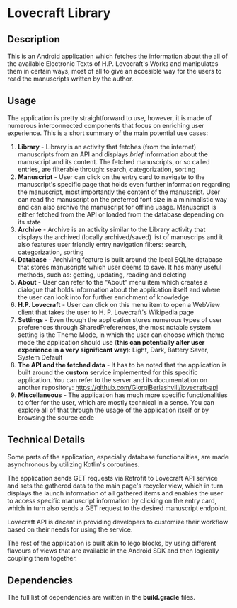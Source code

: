# Lovecraft Library

## Description

This is an Android application which fetches the information about the all of the available Electronic Texts of H.P. Lovecraft's Works and manipulates them in certain ways, most of all to give an accesible way for the users to read the manuscripts written by the author.

## Usage

The application is pretty straightforward to use, however, it is made of numerous interconnected components that focus on enriching user experience. This is a short summary of the main potential use cases:

1. **Library** - Library is an activity that fetches (from the internet) manuscripts from an API and displays *brief* information about the manuscript and its content. The fetched manuscripts, or so called entries, are filterable through: search, categorization, sorting
2. **Manuscript** - User can click on the entry card to navigate to the manuscript's specific page that holds even further information regarding the manuscript, most importantly the content of the manuscript. User can read the manuscript on the preferred font size in a minimalistic way and can also archive the manuscript for offline usage. Manuscript is either fetched from the API or loaded from the database depending on its state
3. **Archive** - Archive is an activity similar to the Library activity that displays the archived (locally archived/saved) list of manuscrips and it also features user friendly entry navigation filters: search, categorization, sorting
4. **Database** - Archiving feature is built around the local SQLite database that stores manuscripts which user deems to save. It has many useful methods, such as: getting, updating, reading and deleting
5. **About** - User can refer to the "About" menu item which creates a dialogue that holds information about the application itself and where the user can look into for further enrichment of knowledge
6. **H.P. Lovecraft** - User can click on this menu item to open a WebView client that takes the user to H. P. Lovecraft's Wikipedia page
7. **Settings** - Even though the application stores numerous types of user preferences through SharedPreferences, the most notable system setting is the Theme Mode, in which the user can choose which theme mode the application should use (**this can potentially alter user experience in a very significant way**): Light, Dark, Battery Saver, System Default
8. **The API and the fetched data** - It has to be noted that the application is built around the **custom** service implemented for this specific application. You can refer to the server and its documentation on another repository: https://github.com/GiorgiBeriashvili/lovecraft-api
9. **Miscellaneous** - The application has much more specific functionalities to offer for the user, which are mostly technical in a sense. You can explore all of that through the usage of the application itself or by browsing the source code

## Technical Details

Some parts of the application, especially database functionalities, are made asynchronous by utilizing Kotlin's coroutines.

The application sends GET requests via Retrofit to Lovecraft API service and sets the gathered data to the main page's recycler view, which in turn displays the launch information of all gathered items and enables the user to access specific manuscript information by clicking on the entry card, which in turn also sends a GET request to the desired manuscript endpoint.

Lovecraft API is decent in providing developers to customize their workflow based on their needs for using the service.

The rest of the application is built akin to lego blocks, by using different flavours of views that are available in the Android SDK and then logically coupling them together.

## Dependencies

The full list of dependencies are written in the **build.gradle** files.
